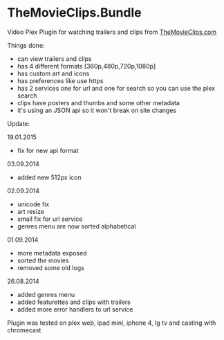 TheMovieClips.Bundle
====================

Video Plex Plugin for watching trailers and clips from <a href="https://www.themovieclips.com">TheMovieClips.com</a>


Things done:
- can view trailers and clips
- has 4 different formats [360p,480p,720p,1080p]
- has custom art and icons
- has preferences like use https
- has 2 services one for url and one for search so you can use the plex search
- clips have posters and thumbs and some other metadata
- it's using an JSON api so it won't break on site changes

Update:

19.01.2015
- fix for new api format

03.09.2014
- added new 512px icon

02.09.2014
- unicode fix
- art resize
- small fix for url service
- genres menu are now sorted alphabetical

01.09.2014
- more metadata exposed
- sorted the movies
- removed some old logs

26.08.2014
- added genres menu
- added featurettes and clips with trailers
- added more error handlers to url service


Plugin was tested on plex web, ipad mini, iphone 4, lg tv and casting with chromecast